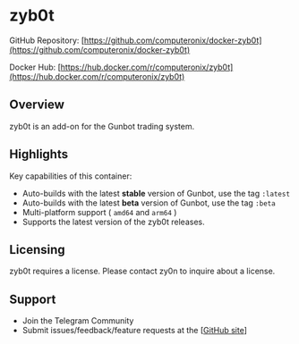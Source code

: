 # zyb0t

GitHub Repository: [https://github.com/computeronix/docker-zyb0t](https://github.com/computeronix/docker-zyb0t)

Docker Hub: [https://hub.docker.com/r/computeronix/zyb0t](https://hub.docker.com/r/computeronix/zyb0t)

## Overview

zyb0t is an add-on for the Gunbot trading system.

## Highlights

Key capabilities of this container:

* Auto-builds with the latest **stable** version of Gunbot, use the tag `:latest`
* Auto-builds with the latest **beta** version of Gunbot, use the tag `:beta`
* Multi-platform support ( `amd64` and `arm64` )
* Supports the latest version of the zyb0t releases.

## Licensing

zyb0t requires a license. Please contact zy0n to inquire about a license.

## Support

* Join the Telegram Community
* Submit issues/feedback/feature requests at the \[[GitHub site](https://github.com/computeronix/docker-zyb0t/issues)]
